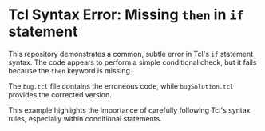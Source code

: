 # Tcl Syntax Error: Missing `then` in `if` statement

This repository demonstrates a common, subtle error in Tcl's `if` statement syntax.  The code appears to perform a simple conditional check, but it fails because the `then` keyword is missing.

The `bug.tcl` file contains the erroneous code, while `bugSolution.tcl` provides the corrected version.

This example highlights the importance of carefully following Tcl's syntax rules, especially within conditional statements.